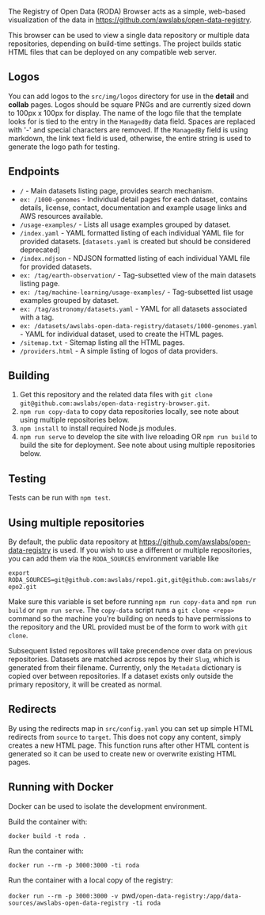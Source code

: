 The Registry of Open Data (RODA) Browser acts as a simple, web-based visualization of the data in https://github.com/awslabs/open-data-registry.

This browser can be used to view a single data repository or multiple data repositories, depending on build-time settings. The project builds static HTML files that can be deployed on any compatible web server.

## Logos
You can add logos to the `src/img/logos` directory for use in the **detail** and **collab** pages. Logos should be square PNGs and are currently sized down to 100px x 100px for display. The name of the logo file that the template looks for is tied to the entry in the `ManagedBy` data field. Spaces are replaced with '-' and special characters are removed. If the `ManagedBy` field is using markdown, the link text field is used, otherwise, the entire string is used to generate the logo path for testing.

## Endpoints
- `/` - Main datasets listing page, provides search mechanism.
- `ex: /1000-genomes` - Individual detail pages for each dataset, contains details, license, contact, documentation and example usage links and AWS resources available.
- `/usage-examples/` - Lists all usage examples grouped by dataset.
- `/index.yaml` - YAML formatted listing of each individual YAML file for provided datasets. [`datasets.yaml` is created but should be considered deprecated]
- `/index.ndjson` - NDJSON formatted listing of each individual YAML file for provided datasets.
- `ex: /tag/earth-observation/` - Tag-subsetted view of the main datasets listing page.
- `ex: /tag/machine-learning/usage-examples/` - Tag-subsetted list usage examples grouped by dataset.
- `ex: /tag/astronomy/datasets.yaml` - YAML for all datasets associated with a tag.
- `ex: /datasets/awslabs-open-data-registry/datasets/1000-genomes.yaml` - YAML for individual dataset, used to create the HTML pages.
- `/sitemap.txt` - Sitemap listing all the HTML pages.
- `/providers.html` - A simple listing of logos of data providers.

## Building
1. Get this repository and the related data files with `git clone git@github.com:awslabs/open-data-registry-browser.git`.
1. `npm run copy-data` to copy data repositories locally, see note about using multiple repositories below.
1. `npm install` to install required Node.js modules.
1. `npm run serve` to develop the site with live reloading OR `npm run build` to build the site for deployment. See note about using multiple repositories below.

## Testing
Tests can be run with `npm test`.

## Using multiple repositories
By default, the public data repository at https://github.com/awslabs/open-data-registry is used. If you wish to use a different or multiple repositories, you can add them via the `RODA_SOURCES` environment variable like

`export RODA_SOURCES=git@github.com:awslabs/repo1.git,git@github.com:awslabs/repo2.git`

Make sure this variable is set before running `npm run copy-data` and `npm run build` or `npm run serve`. The `copy-data` script runs a `git clone <repo>` command so the machine you're building on needs to have permissions to the repository and the URL provided must be of the form to work with `git clone`.

Subsequent listed repositores will take precendence over data on previous repositories. Datasets are matched across repos by their `Slug`, which is generated from their filename. Currently, only the `Metadata` dictionary is copied over between repositories. If a dataset exists only outside the primary repository, it will be created as normal.

## Redirects
By using the redirects map in `src/config.yaml` you can set up simple HTML redirects from `source` to `target`. This does not copy any content, simply creates a new HTML page. This function runs after other HTML content is generated so it can be used to create new or overwrite existing HTML pages.

## Running with Docker

Docker can be used to isolate the development environment.

Build the container with:

`docker build -t roda .`

Run the container with:

`docker run --rm -p 3000:3000 -ti roda`

Run the container with a local copy of the registry:

`docker run --rm -p 3000:3000 -v `pwd`/open-data-registry:/app/data-sources/awslabs-open-data-registry -ti roda`
